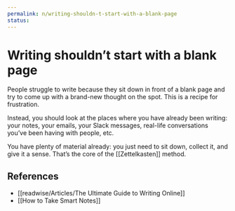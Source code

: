 ```yaml
---
permalink: n/writing-shouldn-t-start-with-a-blank-page
status: 
---
```

# Writing shouldn’t start with a blank page

People struggle to write because they sit down in front of a blank page and try to come up with a brand-new thought on the spot. This is a recipe for frustration.

Instead, you should look at the places where you have already been writing: your notes, your emails, your Slack messages, real-life conversations you’ve been having with people, etc.

You have plenty of material already: you just need to sit down, collect it, and give it a sense. That’s the core of the [[Zettelkasten]] method.

## References

- [[readwise/Articles/The Ultimate Guide to Writing Online]]
- [[How to Take Smart Notes]]
